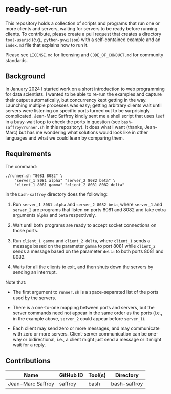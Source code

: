 # ready-set-run

This repository holds a collection of scripts and programs that run one or more clients and servers,
waiting for servers to be ready before running clients.
To contribute,
please create a pull request that creates a directory `tool-userid` (e.g., `python-gvwilson`)
with a self-contained example
and an `index.md` file that explains how to run it.

Please see `LICENSE.md` for licensing and `CODE_OF_CONDUCT.md` for community standards.

## Background

In January 2024 I started work on a short introduction to web programming for data scientists.
I wanted to be able to re-run the examples and capture their output automatically,
but concurrency kept getting in the way.
Launching multiple processes was easy;
getting arbitrary clients wait until servers were listening on specific ports
turned out to be surprisingly complicated.
Jean-Marc Saffroy kindly sent me a shell script that uses `lsof` in a busy-wait loop
to check the ports in question
(see `bash-saffroy/runner.sh` in this repository).
It does what I want (thanks, Jean-Marc)
but has me wondering what solutions would look like in other languages
and what we could learn by comparing them.

## Requirements

The command:

```
./runner.sh "8081 8082" \
    "server_1 8081 alpha" "server_2 8082 beta" \
    "client_1 8081 gamma" "client_2 8081 8082 delta"
```

in the `bash-saffroy` directory does the following:

1.  Run `server_1 8081 alpha` and `server_2 8082 beta`,
    where `server_1` and `server_2` are programs
    that listen on ports 8081 and 8082 and take extra arguments `alpha` and `beta` respectively.

2.  Wait until both programs are ready to accept socket connections on those ports.

3.  Run `client_1 gamma` and `client_2 delta`,
    where `client_1` sends a message based on the parameter `gamma` to port 8081
    while `client_2` sends a message based on the parameter `delta` to both ports 8081 and 8082.

4.  Waits for all the clients to exit,
    and then shuts down the servers by sending an interrupt.

Note that:

-   The first argument to `runner.sh` is a space-separated list of the ports used by the servers.

-   There is a one-to-one mapping between ports and servers,
    but the server commands need not appear in the same order as the ports
    (i.e., in the example above, `server_2` could appear before `server_1`).

-   Each client may send zero or more messages,
    and may communicate with zero or more servers.
    Client-server communication can be one-way or bidirectional,
    i.e.,
    a client might just send a message
    or it might wait for a reply.

## Contributions

| Name              | GitHub ID | Tool(s) | Directory    |
| ----------------- | --------- | ------- | ------------ |
| Jean-Marc Saffroy | saffroy   | bash    | bash-saffroy |
